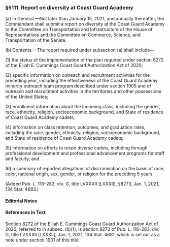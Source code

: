 ### §5111. Report on diversity at Coast Guard Academy ###

(a) In General.—Not later than January 15, 2021, and annually thereafter, the Commandant shall submit a report on diversity at the Coast Guard Academy to the Committee on Transportation and Infrastructure of the House of Representatives and the Committee on Commerce, Science, and Transportation of the Senate.

(b) Contents.—The report required under subsection (a) shall include—

(1) the status of the implementation of the plan required under section 8272 of the Elijah E. Cummings Coast Guard Authorization Act of 2020;

(2) specific information on outreach and recruitment activities for the preceding year, including the effectiveness of the Coast Guard Academy minority outreach team program described under section 1905 and of outreach and recruitment activities in the territories and other possessions of the United States;

(3) enrollment information about the incoming class, including the gender, race, ethnicity, religion, socioeconomic background, and State of residence of Coast Guard Academy cadets;

(4) information on class retention, outcomes, and graduation rates, including the race, gender, ethnicity, religion, socioeconomic background, and State of residence of Coast Guard Academy cadets;

(5) information on efforts to retain diverse cadets, including through professional development and professional advancement programs for staff and faculty; and

(6) a summary of reported allegations of discrimination on the basis of race, color, national origin, sex, gender, or religion for the preceding 5 years.

(Added Pub. L. 116–283, div. G, title LVXXXII [LXXXII], §8273, Jan. 1, 2021, 134 Stat. 4683.)

#### **Editorial Notes** ####

#### References in Text ####

Section 8272 of the Elijah E. Cummings Coast Guard Authorization Act of 2020, referred to in subsec. (b)(1), is section 8272 of Pub. L. 116–283, div. G, title LVXXXII [LXXXII], Jan. 1, 2021, 134 Stat. 4681, which is set out as a note under section 1901 of this title.